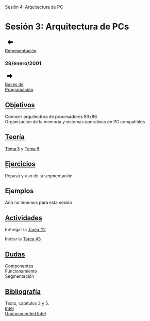  Sesión 4: Arquitectura de PC

Sesión 3: Arquitectura de PCs
=============================

[![Sesión Anterior](../../images/anterior.gif)  
Representación](sv02.htm)

### 29/enero/2001

[![Sesión Siguiente](../../images/sigue.gif)  
Bases de  
Programación](sv04.htm)

[Objetivos](../Objetivos/objarqpc.htm)
--------------------------------------

Conocer arquitectura de procesadores 80x86  
Organización de la memoria y sistemas operativos en PC compatibles

[Teoría](../Temas/clase05.htm#teoria)
-------------------------------------

[Tema 5](../Temas/clase05.htm) y [Tema 6](../Temas/clase06.htm)

[Ejercicios](../Ejercicios/ejer03.htm)
--------------------------------------

Repaso y uso de la segmentación

Ejemplos
--------

Aún no tenemos para esta sesión

[Actividades](../Actividades/actv03.htm)
----------------------------------------

Entregar la [Tarea #2](../Actividades/actv02.htm)

Iniciar la [Tarea #3](../Actividades/tarea3.html)

[Dudas](../FAQs/dudas03.htm)
----------------------------

Componentes  
Funcionamiento  
Segmentación

[Bibliografía](../Temas/clase05.htm#biblio)
-------------------------------------------

Texto, capítulos 3 y 5.  
[Intel](http://www.intel.com)  
[Undocumented Intel](http://www.x86.org)